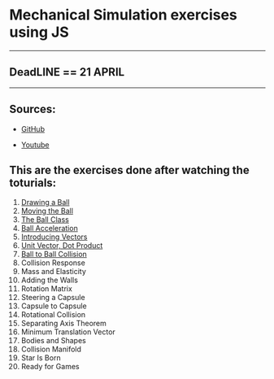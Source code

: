 # Mechanical Simulation exercises using JS

--------------

## DeadLINE == 21 APRIL

--------------

## Sources:
 * [GitHub](https://github.com/danielszabo88/mocorgo)

 * [Youtube](https://youtube.com/playlist?list=PLo6lBZn6hgca1T7cNZXpiq4q395ljbEI_)

## This are the **exercises** done after watching the toturials:

 1) [Drawing a Ball](https://hoxu-1.github.io/Mechanics-js-simulation/2d_engine/1_Drawing_a_Ball/)
 2) [Moving the Ball](https://hoxu-1.github.io/Mechanics-js-simulation/2d_engine/2_Moving_the_Ball/)
 3) [The Ball Class](https://hoxu-1.github.io/Mechanics-js-simulation/2d_engine/3_The_Ball_Class/)
 4) [Ball Acceleration](https://hoxu-1.github.io/Mechanics-js-simulation/2d_engine/4_Ball_Acceleration/)
 5) [Introducing Vectors](https://hoxu-1.github.io/Mechanics-js-simulation/2d_engine/5_Introducing_Vectors/)
 6) [Unit Vector, Dot Product](https://hoxu-1.github.io/Mechanics-js-simulation/2d_engine/6_Unit_Vector_Dot_Product/)
 7) [Ball to Ball Collision](https://hoxu-1.github.io/Mechanics-js-simulation/2d_engine/7_Ball_to_Ball_Collision/)
 8) Collision Response
 9) Mass and Elasticity
 10) Adding the Walls
 11) Rotation Matrix
 12) Steering a Capsule
 13) Capsule to Capsule
 14) Rotational Collision
 15) Separating Axis Theorem
 16) Minimum Translation Vector
 17) Bodies and Shapes
 18) Collision Manifold
 19) Star Is Born
 20) Ready for Games